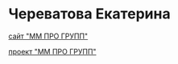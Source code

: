# Череватова Екатерина

[сайт "ММ ПРО ГРУПП"](https://echerevatova.github.io/project/main.html)

[проект "ММ ПРО ГРУПП"](https://github.com/echerevatova/echerevatova.github.io/tree/main/project)

